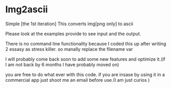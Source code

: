 # Img2ascii

Simple [the 1st iteration]
This converts img[png only] to ascii 

Please look at the examples provide to see input and the output.


There is no command line functionality because I coded this up after writing 2 essasy as stress killer. so manally replace the filename var 


I will probably come back soon to add some new features and optimize it.(if I am not back by 6 months I have probably moved on)

you are free to do what ever with this code.
if you are insase by using it in a commercial app just shoot me an email before use.(I am just curios )
